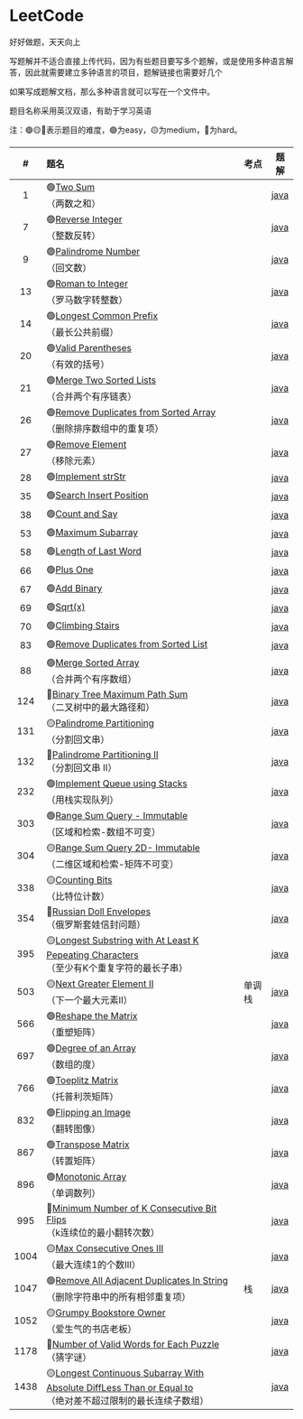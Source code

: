 # LeetCode
好好做题，天天向上

写题解并不适合直接上传代码，因为有些题目要写多个题解，或是使用多种语言解答，因此就需要建立多钟语言的项目，题解链接也需要好几个

如果写成题解文档，那么多种语言就可以写在一个文件中。



题目名称采用英汉双语，有助于学习英语

注：🟢🟡🔴表示题目的难度，🟢为easy，🟡为medium，🔴为hard。



|#|题名|考点|题解|
|:----:|:-----|----|----|
|1|🟢[Two Sum](https://leetcode-cn.com/problems/two-sum/)</br>（两数之和）||[java](https://github.com/su-zitong/LeetCode/tree/master/algorithms/java/src/twoSum)|
|7|🟢[Reverse Integer](https://leetcode-cn.com/problems/reverse-integer/)</br>（整数反转）||[java](https://github.com/su-zitong/LeetCode/tree/master/algorithms/java/src/reverseInteger)|
|9|🟢[Palindrome Number](https://leetcode-cn.com/problems/palindrome-number/)</br>（回文数）||[java](https://github.com/su-zitong/LeetCode/tree/master/algorithms/java/src/palindromeNumber)|
|13|🟢[Roman to Integer](https://leetcode-cn.com/problems/roman-to-integer/)</br>（罗马数字转整数）||[java](https://github.com/su-zitong/LeetCode/tree/master/algorithms/java/src/romanToInteger)|
|14|🟢[Longest Common Prefix](https://leetcode-cn.com/problems/longest-common-prefix/)</br>（最长公共前缀）||[java](https://github.com/su-zitong/LeetCode/tree/master/algorithms/java/src/longestCommonPrefix)|
|20|🟢[Valid Parentheses](https://leetcode-cn.com/problems/valid-parentheses/)</br>（有效的括号）||[java](https://github.com/su-zitong/LeetCode/tree/master/algorithms/java/src/validParentheses)|
|21|🟢[Merge Two Sorted Lists](https://leetcode-cn.com/problems/merge-two-sorted-lists/)</br>（合并两个有序链表）||[java](https://github.com/su-zitong/LeetCode/tree/master/algorithms/java/src/mergeTwoSortedLists)|
|26|🟢[Remove Duplicates from Sorted Array](https://leetcode-cn.com/problems/remove-duplicates-from-sorted-array/)</br>（删除排序数组中的重复项）||[java](https://github.com/su-zitong/LeetCode/tree/master/algorithms/java/src/removeDuplicatesfromSortedArray)|
|27|🟢[Remove Element](https://leetcode-cn.com/problems/remove-element/)</br>（移除元素）||[java](https://github.com/su-zitong/LeetCode/tree/master/algorithms/java/src/removeElement)|
|28|🟢[Implement strStr]()||[java]()|
|35|🟢[Search Insert Position]()||[java]()|
|38|🟢[Count and Say]()||[java]()|
|53|🟢[Maximum Subarray]()||[java]()|
|58|🟢[Length of Last Word]()||[java]()|
|66|🟢[Plus One]()||[java]()|
|67|🟢[Add Binary]()||[java]()|
|69|🟢[Sqrt(x)]()||[java]()|
|70|🟢[Climbing Stairs]()||[java]()|
|83|🟢[Remove Duplicates from Sorted List]()||[java]()|
|88|🟢[Merge Sorted Array](https://leetcode-cn.com/problems/merge-sorted-array/)</br>（合并两个有序数组）||[java](https://github.com/su-zitong/LeetCode/tree/master/algorithms/java/src/mergeSortedArray)|
|124|🔴[Binary Tree Maximum Path Sum](https://leetcode-cn.com/problems/binary-tree-maximum-path-sum/)</br>（二叉树中的最大路径和）||[java](https://github.com/su-zitong/LeetCode/tree/master/algorithms/java/src/binaryTreeMaximumPathSum)|
|131|🟡[Palindrome Partitioning](https://leetcode-cn.com/problems/palindrome-partitioning/)</br>（分割回文串）||[java](https://github.com/su-zitong/LeetCode/tree/master/algorithms/java/src/palindromePartitioning)|
|132|🔴[Palindrome Partitioning II](https://leetcode-cn.com/problems/palindrome-partitioning-ii/)</br>（分割回文串 II）||[java](https://github.com/su-zitong/LeetCode/tree/master/algorithms/java/src/palindromePartitioningII)|
|232|🟢[Implement Queue using Stacks](https://leetcode-cn.com/problems/implement-queue-using-stacks/)</br>（用栈实现队列）||[java](https://github.com/su-zitong/LeetCode/tree/master/algorithms/java/src/implementQueueusingStacks)|
|303|🟢[Range Sum Query - Immutable](https://leetcode-cn.com/problems/range-sum-query-immutable/)</br>（区域和检索-数组不可变）||[java](https://github.com/su-zitong/LeetCode/tree/master/algorithms/java/src/rangeSumQueryImmutable)|
|304|🟡[Range Sum Query 2D- Immutable](https://leetcode-cn.com/problems/range-sum-query-2d-immutable/)</br>（二维区域和检索-矩阵不可变）||[java](https://github.com/su-zitong/LeetCode/tree/master/algorithms/java/src/rangeSumQuery2DImmutable)|
|338|🟡[Counting Bits](https://leetcode-cn.com/problems/counting-bits/)</br>（比特位计数）||[java](https://github.com/su-zitong/LeetCode/tree/master/algorithms/java/src/countingBits)|
|354|🔴[Russian Doll Envelopes](https://leetcode-cn.com/problems/russian-doll-envelopes/)</br>（俄罗斯套娃信封问题）||[java](https://github.com/su-zitong/LeetCode/tree/master/algorithms/java/src/russianDollEnvelopes)|
|395|🟡[Longest Substring with At Least K Pepeating Characters](https://leetcode-cn.com/problems/longest-substring-with-at-least-k-repeating-characters/)</br>（至少有K个重复字符的最长子串）||[java](https://github.com/su-zitong/LeetCode/tree/master/algorithms/java/src/longestSubstringwithAtLeastKPepeatingCharacters)|
|503|🟡[Next Greater Element II](https://leetcode-cn.com/problems/next-greater-element-ii/)</br>（下一个最大元素II）|单调栈|[java](https://github.com/su-zitong/LeetCode/tree/master/algorithms/java/src/nextGreaterElementII)|
|566|🟢[Reshape the Matrix](https://leetcode-cn.com/problems/reshape-the-matrix/)</br>（重塑矩阵）||[java](https://github.com/su-zitong/LeetCode/tree/master/algorithms/java/src/reshapeTheMatrix)|
|697|🟢[Degree of an Array](https://leetcode-cn.com/problems/degree-of-an-array/)</br>（数组的度）||[java](https://github.com/su-zitong/LeetCode/tree/master/algorithms/java/src/degreeofanArray)|
|766|🟢[Toeplitz Matrix](https://leetcode-cn.com/problems/toeplitz-matrix/submissions/)</br>（托普利茨矩阵）||[java](https://github.com/su-zitong/LeetCode/tree/master/algorithms/java/src/toeplitzMatrix)|
|832|🟢[Flipping an Image](https://leetcode-cn.com/problems/flipping-an-image/)</br>（翻转图像）||[java](https://github.com/su-zitong/LeetCode/tree/master/algorithms/java/src/flippingaAnImage)|
|867|🟢[Transpose Matrix](https://leetcode-cn.com/problems/transpose-matrix/)</br>（转置矩阵）||[java](https://github.com/su-zitong/LeetCode/tree/master/algorithms/java/src/transposeMatrix)|
|896|🟢[Monotonic Array](https://leetcode-cn.com/problems/monotonic-array/)</br>（单调数列）||[java](https://github.com/su-zitong/LeetCode/tree/master/algorithms/java/src/monotonicArray)|
|995|🔴[Minimum Number of K Consecutive Bit Flips](https://leetcode-cn.com/problems/minimum-number-of-k-consecutive-bit-flips/)</br>（k连续位的最小翻转次数）||[java](https://github.com/su-zitong/LeetCode/tree/master/algorithms/java/src/minimumNumberofKConsecutiveBitFlips)|
|1004|🟡[Max Consecutive Ones III](https://leetcode-cn.com/problems/max-consecutive-ones-iii/)</br>（最大连续1的个数III）||[java](https://github.com/su-zitong/LeetCode/tree/master/algorithms/java/src/maxConsecutiveOnesIII)|
|1047|🟢[Remove All Adjacent Duplicates In String](https://leetcode-cn.com/problems/remove-all-adjacent-duplicates-in-string/)</br>（删除字符串中的所有相邻重复项）|栈|[java](./algorithms/java/src/_1047/Solution.java)|
|1052|🟡[Grumpy Bookstore Owner](https://leetcode-cn.com/problems/grumpy-bookstore-owner/)</br>（爱生气的书店老板）||[java](https://github.com/su-zitong/LeetCode/tree/master/algorithms/java/src/grumpyBookstoreOwner)|
|1178|🔴[Number of Valid Words for Each Puzzle](https://leetcode-cn.com/problems/number-of-valid-words-for-each-puzzle/)</br>（猜字谜）||[java](https://github.com/su-zitong/LeetCode/tree/master/algorithms/java/src/numberofValidWordsforEachPuzzle)|
|1438|🟡[Longest Continuous Subarray With Absolute DiffLess Than or Equal to](https://leetcode-cn.com/problems/longest-continuous-subarray-with-absolute-diff-less-than-or-equal-to-limit/)</br>（绝对差不超过限制的最长连续子数组）||[java](https://github.com/su-zitong/LeetCode/tree/master/algorithms/java/src/longestContinuousSubarrayWithAbsoluteDiffLessThanorEqualto)|